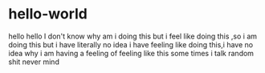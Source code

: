 # hello-world
hello hello
I don't know why am i doing this 
but i feel like doing this ,so i am doing this but i have literally no idea i have feeling like doing this,i have no idea why  i am having a feeling of feeling like this 
some times i talk random shit
never mind
